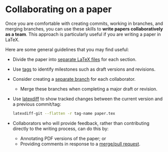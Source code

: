 # Collaborating on a paper

Once you are comfortable with creating commits, working in branches, and merging branches, you can use these skills to **write papers collaboratively as a team**.
This approach is particularly useful if you are writing a paper in LaTeX.

Here are some general guidelines that you may find useful:

- Divide the paper into [separate LaTeX files](https://www.overleaf.com/learn/latex/Management_in_a_large_project) for each section.

- Use [tags](../using-git/how-to-create-and-use-tags.md) to identify milestones such as draft versions and revisions.

- Consider creating a [separate branch](sharing-a-branch.md) for each collaborator.

    - Merge these branches when completing a major draft or revision.

- Use [latexdiff](https://www.overleaf.com/learn/latex/Articles/Using_Latexdiff_For_Marking_Changes_To_Tex_Documents) to show tracked changes between the current version and a previous commit/tag:

    ```sh
    latexdiff-git --flatten -r tag-name paper.tex
    ```

- Collaborators who will provide feedback, rather than contributing directly to the writing process, can do this by:

  - Annotating PDF versions of the paper; or
  - Providing comments in response to a [merge/pull request](merge-pull-requests.md).
